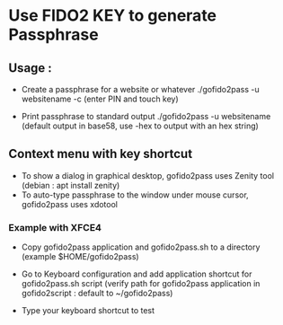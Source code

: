 # Use FIDO2 KEY to generate Passphrase

## Usage :

- Create a passphrase for a website or whatever
./gofido2pass -u websitename -c
(enter PIN and touch key)

- Print passphrase to standard output
./gofido2pass -u websitename
(default output in base58, use -hex to output with an hex string)

## Context menu with key shortcut

- To show a dialog in graphical desktop, gofido2pass uses Zenity tool (debian : apt install zenity)
- To auto-type passphrase to the window under mouse cursor, gofido2pass uses xdotool

### Example with XFCE4

- Copy gofido2pass application and gofido2pass.sh to a directory (example $HOME/gofido2pass)

- Go to Keyboard configuration and add application shortcut for gofido2pass.sh script
 (verify path for gofido2pass application in gofido2script : default to ~/gofido2pass)
 
- Type your keyboard shortcut to test



